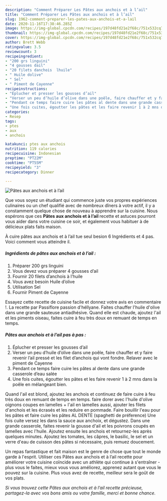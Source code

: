 ```yaml
---
description: "Comment Préparer Les Pâtes aux anchois et à l’ail"
title: "Comment Préparer Les Pâtes aux anchois et à l’ail"
slug: 1962-comment-preparer-les-pates-aux-anchois-et-a-lail
date: 2020-11-16T17:38:46.285Z
image: https://img-global.cpcdn.com/recipes/197d48fd21e2f68c/751x532cq70/pates-aux-anchois-et-a-lail-photo-principale-de-la-recette.jpg
thumbnail: https://img-global.cpcdn.com/recipes/197d48fd21e2f68c/751x532cq70/pates-aux-anchois-et-a-lail-photo-principale-de-la-recette.jpg
cover: https://img-global.cpcdn.com/recipes/197d48fd21e2f68c/751x532cq70/pates-aux-anchois-et-a-lail-photo-principale-de-la-recette.jpg
author: Brett Webb
ratingvalue: 3.5
reviewcount: 3
recipeingredient:
- "200 grs linguini"
- "4 gousses dail"
- "20 filets danchois  lhuile"
- " Huile dolive"
- " Sel"
- " Piment de Cayenne"
recipeinstructions:
- "Éplucher et presser les gousses d’ail"
- "Verser un peu d’huile d’olive dans une poêle, faire chauffer et y faire revenir l’ail pressé et les filet d’anchois qui vont fondre. Relaver avec le piment de Cayenne"
- "Pendant ce temps faire cuire les pâtes al dente dans une grande casserole d’eau salée"
- "Une fois cuites, égoutter les pâtes et les faire revenir 1 à 2 mns dans la poêle en mélangeant bien."
categories:
- Resep
tags:
- ptes
- aux
- anchois

katakunci: ptes aux anchois 
nutrition: 119 calories
recipecuisine: Indonesian
preptime: "PT22M"
cooktime: "PT55M"
recipeyield: "3"
recipecategory: Dinner

---
```



![Pâtes aux anchois et à l’ail](https://img-global.cpcdn.com/recipes/197d48fd21e2f68c/751x532cq70/pates-aux-anchois-et-a-lail-photo-principale-de-la-recette.jpg)

Que vous soyez un étudiant qui commence juste vos propres expériences culinaires ou un chef qualifié avec de nombreux dîners à votre actif, il y a constamment quelque chose de nouveau à apprendre sur la cuisine. Nous espérons que ces <strong> Pâtes aux anchois et à l’ail </strong> recette et astuces pourront vous aider dans votre cuisine ce soir, et également vous habituer à de délicieux plats faits maison.

<!--inarticleads1-->

À cuire pâtes aux anchois et à l’ail tue seul besion 6 Ingrédients et 4 pas. Voici comment vous atteindre il.

##### Ingrédients de pâtes aux anchois et à l’ail :

1. Préparer 200 grs linguini
1. Vous devez vous préparer 4 gousses d’ail
1. Fournir 20 filets d’anchois à l’huile
1. Vous avez besoin  Huile d’olive
1. Utilisation  Sel
1. Fournir  Piment de Cayenne


Essayez cette recette de cuisine facile et donnez votre avis en commentaire !. La recette par Passiflore passion d&#39;héllyane. Faites chauffer l&#39;huile d&#39;olive dans une grande sauteuse antiadhésive. Quand elle est chaude, ajoutez l&#39;ail et les piments oiseau, faites cuire à feu très doux en remuant de temps en temps. 

<!--inarticleads2-->

##### Pâtes aux anchois et à l’ail pas à pas :

1. Éplucher et presser les gousses d’ail
1. Verser un peu d’huile d’olive dans une poêle, faire chauffer et y faire revenir l’ail pressé et les filet d’anchois qui vont fondre. Relaver avec le piment de Cayenne
1. Pendant ce temps faire cuire les pâtes al dente dans une grande casserole d’eau salée
1. Une fois cuites, égoutter les pâtes et les faire revenir 1 à 2 mns dans la poêle en mélangeant bien.


Quand l&#39;ail est blond, ajoutez les anchois et continuez de faire cuire à feu très doux en remuant de temps en temps. faire dorer avec l&#39;huile d&#39;olive oignons coupes en lamelles + l&#39;ail en lamelles aussi, ajouter les filets d&#39;anchois et les écrasés et les reduire en pommade. Faire bouillir l&#39;eau pour les pâtes et faire cuire les pâtes AL DENTE (spaghetti de préference) Une fois cuite versez les dans la sauce aux anchoix, et dégustez. Dans une grande casserole, faites revenir la gousse d&#39;ail et les poivrons coupés en lamelles avec l&#39;huile. Ajoutez ensuite les anchois et retournez-les après quelques minutes. Ajoutez les tomates, les câpres, le basilic, le sel et un verre d&#39;eau de cuisson des pâtes si nécessaire, puis remuez doucement. 

<!--inarticleads1-->

<p>
Un repas fantastique et fait maison est le genre de chose que tout le monde garde à l'esprit. Utiliser ces Pâtes aux anchois et à l’ail recette pour améliorer votre cuisine coïncide avec un athlète qui continue à s'entraîner - plus vous le faites, mieux vous vous améliorez, apprenez autant que vous le pouvez sur la cuisine. Plus vous avez de recette, meilleur sera le goût de vos plats.
</p>

<p>
<i>Si vous trouvez cette Pâtes aux anchois et à l’ail recette précieuse, partagez-la avec vos bons amis ou votre famille, merci et bonne chance.</i>
</p>

